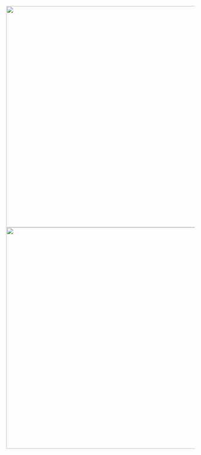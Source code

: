 <img align="right" height="590em" 
  src="https://raw.githubusercontent.com/gist/Taylon-arch/ccd757d3470c1041145c21051d540f98/raw/6fb186e72473539b6c322f9d34246b19fea04294/githubcar.svg"/>

<img align="right" height="590em" src="https://raw.githubusercontent.com/gist/maykbrito/618ef18e3bbb7cdfd200f3a4fc1aabc6/raw/201d47c76006c99fe0dc55ea92e76bdca5537f08/githubcard.svg"/>

